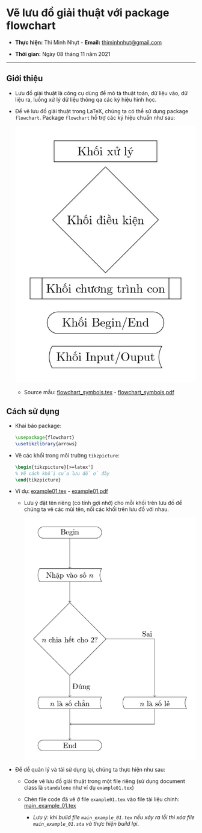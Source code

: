 # Vẽ lưu đồ giải thuật với package flowchart

- **Thực hiện:** Thi Minh Nhựt - **Email:** thiminhnhut@gmail.com

- **Thời gian:** Ngày 08 tháng 11 năm 2021

---

## Giới thiệu

- Lưu đồ giải thuật là công cụ dùng để mô tả thuật toán, dữ liệu vào, dữ liệu ra, luồng xử lý dữ liệu thông qa các ký hiệu hình học.

- Để vẽ lưu đồ giải thuật trong LaTeX, chúng ta có thể sử dụng package `flowchart`. Package `flowchart` hỗ trợ các ký hiệu chuẩn như sau:

  ![Flow Chart Symbol Standard](flowchart_symbols.jpg)

  - Source mẫu: [flowchart_symbols.tex](https://github.com/thiminhnhut/latex/tree/master/flowchart/flowchart_symbols.tex) - [flowchart_symbols.pdf](https://github.com/thiminhnhut/latex/tree/master/flowchart/flowchart_symbols.pdf)

## Cách sử dụng

- Khai báo package:

  ```latex
  \usepackage{flowchart}
  \usetikzlibrary{arrows}
  ```

- Vẽ các khối trong môi trường `tikzpicture`:

  ```latex
  \begin{tikzpicture}[>=latex']
  % Vẽ cách khối của lưu đồ ở đây
  \end{tikzpicture}
  ```

- Ví dụ: [example01.tex](https://github.com/thiminhnhut/latex/tree/master/flowchart/example01.tex) - [example01.pdf](https://github.com/thiminhnhut/latex/tree/master/flowchart/example01.pdf)

  - Lưu ý đặt tên riêng (có tính gợi nhớ) cho mỗi khối trên lưu đồ để chúng ta vẽ các mũi tên, nối các khối trên lưu đồ với nhau.

    ![Example 01](example01.jpg)

- Để dễ quản lý và tái sử dụng lại, chúng ta thực hiện như sau:

  - Code vẽ lưu đồ giải thuật trong một file riêng (sử dụng document class là `standalone` như ví dụ `example01.tex`)

  - Chèn file code đã vẽ ở file `example01.tex` vào file tài liệu chính: [main_example_01.tex](https://github.com/thiminhnhut/latex/tree/master/flowchart/main_example_01.tex)

    - _Lưu ý: khi build file `main_example_01.tex` nếu xảy ra lỗi thì xóa file `main_example_01.sta` và thực hiện build lại_.

